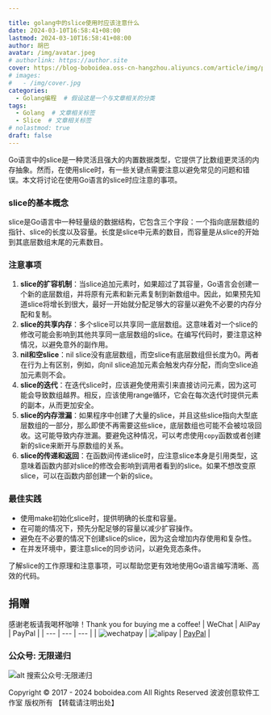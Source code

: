 ```yaml
---

title: golang中的slice使用时应该注意什么
date: 2024-03-10T16:58:41+08:00
lastmod: 2024-03-10T16:58:41+08:00
author: 胡巴
avatar: /img/avatar.jpeg
# authorlink: https://author.site
cover: https://blog-boboidea.oss-cn-hangzhou.aliyuncs.com/article/img/posts/auto/article%20(4).jpg
# images:
#   - /img/cover.jpg
categories:
  - Golang编程  # 假设这是一个与文章相关的分类
tags:
  - Golang  # 文章相关标签
  - Slice  # 文章相关标签
# nolastmod: true
draft: false
---
```

Go语言中的slice是一种灵活且强大的内置数据类型，它提供了比数组更灵活的内存抽象。然而，在使用slice时，有一些关键点需要注意以避免常见的问题和错误。本文将讨论在使用Go语言的slice时应注意的事项。
<!--more-->
### slice的基本概念
slice是Go语言中一种轻量级的数据结构，它包含三个字段：一个指向底层数组的指针、slice的长度以及容量。长度是slice中元素的数目，而容量是从slice的开始到其底层数组末尾的元素数目。
### 注意事项
1. **slice的扩容机制**：当slice追加元素时，如果超过了其容量，Go语言会创建一个新的底层数组，并将原有元素和新元素复制到新数组中。因此，如果预先知道slice将增长到很大，最好一开始就分配足够大的容量以避免不必要的内存分配和复制。
2. **slice的共享内存**：多个slice可以共享同一底层数组。这意味着对一个slice的修改可能会影响到其他共享同一底层数组的slice。在编写代码时，要注意这种情况，以避免意外的副作用。
3. **nil和空slice**：nil slice没有底层数组，而空slice有底层数组但长度为0。两者在行为上有区别，例如，向nil slice追加元素会触发内存分配，而向空slice追加元素则不会。
4. **slice的迭代**：在迭代slice时，应该避免使用索引来直接访问元素，因为这可能会导致数组越界。相反，应该使用range循环，它会在每次迭代时提供元素的副本，从而更加安全。
5. **slice的内存泄漏**：如果程序中创建了大量的slice，并且这些slice指向大型底层数组的一部分，那么即使不再需要这些slice，底层数组也可能不会被垃圾回收。这可能导致内存泄漏。要避免这种情况，可以考虑使用`copy`函数或者创建新的slice来断开与原数组的关系。
6. **slice的传递和返回**：在函数间传递slice时，应注意slice本身是引用类型，这意味着函数内部对slice的修改会影响到调用者看到的slice。如果不想改变原slice，可以在函数内部创建一个新的slice。
### 最佳实践
- 使用make初始化slice时，提供明确的长度和容量。
- 在可能的情况下，预先分配足够的容量以减少扩容操作。
- 避免在不必要的情况下创建slice的slice，因为这会增加内存使用和复杂性。
- 在并发环境中，要注意slice的同步访问，以避免竞态条件。

了解slice的工作原理和注意事项，可以帮助您更有效地使用Go语言编写清晰、高效的代码。
<!--qr_code-->
## 捐赠
感谢老板请我喝杯咖啡！Thank you for buying me a coffee!
| WeChat | AliPay | PayPal |
| --- | --- | --- |
| ![wechatpay](https://blog-boboidea.oss-cn-hangzhou.aliyuncs.com/pay/wechat_%E6%94%B6%E6%AC%BE%E7%A0%81.jpg) | ![alipay](https://blog-boboidea.oss-cn-hangzhou.aliyuncs.com/pay/alipay.jpg) | [PayPal](https://paypal.me/JianboQin?country.x=C2&locale.x=zh_XC) |
### 公众号: 无限递归
![alt 搜索公众号:无限递归](https://blog-boboidea.oss-cn-hangzhou.aliyuncs.com/article/img/gongzhonghao.jpeg "无限递归")
<!--declare-declare-->
Copyright &copy; 2017 - 2024 boboidea.com All Rights Reserved 波波创意软件工作室 版权所有 【转载请注明出处】
